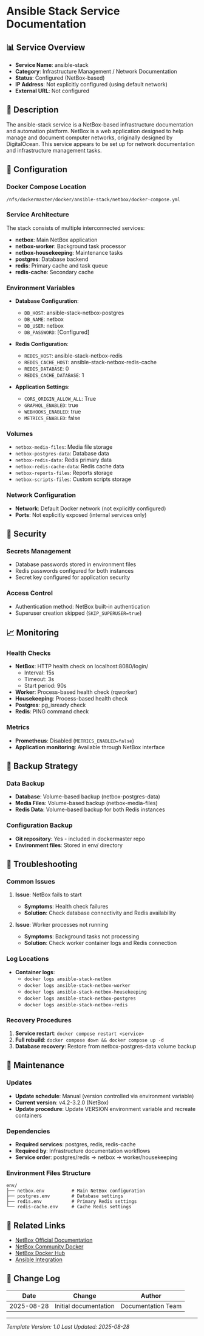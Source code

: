 # Ansible Stack Service Documentation

## 📊 Service Overview

- **Service Name**: ansible-stack
- **Category**: Infrastructure Management / Network Documentation
- **Status**: Configured (NetBox-based)
- **IP Address**: Not explicitly configured (using default network)
- **External URL**: Not configured

## 🚀 Description

The ansible-stack service is a NetBox-based infrastructure documentation and automation platform. NetBox is a web application designed to help manage and document computer networks, originally designed by DigitalOcean. This service appears to be set up for network documentation and infrastructure management tasks.

## 🔧 Configuration

### Docker Compose Location
```
/nfs/dockermaster/docker/ansible-stack/netbox/docker-compose.yml
```

### Service Architecture
The stack consists of multiple interconnected services:
- **netbox**: Main NetBox application
- **netbox-worker**: Background task processor
- **netbox-housekeeping**: Maintenance tasks
- **postgres**: Database backend
- **redis**: Primary cache and task queue
- **redis-cache**: Secondary cache

### Environment Variables
- **Database Configuration**:
  - `DB_HOST`: ansible-stack-netbox-postgres
  - `DB_NAME`: netbox
  - `DB_USER`: netbox
  - `DB_PASSWORD`: [Configured]

- **Redis Configuration**:
  - `REDIS_HOST`: ansible-stack-netbox-redis
  - `REDIS_CACHE_HOST`: ansible-stack-netbox-redis-cache
  - `REDIS_DATABASE`: 0
  - `REDIS_CACHE_DATABASE`: 1

- **Application Settings**:
  - `CORS_ORIGIN_ALLOW_ALL`: True
  - `GRAPHQL_ENABLED`: true
  - `WEBHOOKS_ENABLED`: true
  - `METRICS_ENABLED`: false

### Volumes
- `netbox-media-files`: Media file storage
- `netbox-postgres-data`: Database data
- `netbox-redis-data`: Redis primary data
- `netbox-redis-cache-data`: Redis cache data
- `netbox-reports-files`: Reports storage
- `netbox-scripts-files`: Custom scripts storage

### Network Configuration
- **Network**: Default Docker network (not explicitly configured)
- **Ports**: Not explicitly exposed (internal services only)

## 🔐 Security

### Secrets Management
- Database passwords stored in environment files
- Redis passwords configured for both instances
- Secret key configured for application security

### Access Control
- Authentication method: NetBox built-in authentication
- Superuser creation skipped (`SKIP_SUPERUSER=true`)

## 📈 Monitoring

### Health Checks
- **NetBox**: HTTP health check on localhost:8080/login/
  - Interval: 15s
  - Timeout: 3s
  - Start period: 90s
- **Worker**: Process-based health check (rqworker)
- **Housekeeping**: Process-based health check
- **Postgres**: pg_isready check
- **Redis**: PING command check

### Metrics
- **Prometheus**: Disabled (`METRICS_ENABLED=false`)
- **Application monitoring**: Available through NetBox interface

## 🔄 Backup Strategy

### Data Backup
- **Database**: Volume-based backup (netbox-postgres-data)
- **Media Files**: Volume-based backup (netbox-media-files)
- **Redis Data**: Volume-based backup for both Redis instances

### Configuration Backup
- **Git repository**: Yes - included in dockermaster repo
- **Environment files**: Stored in env/ directory

## 🚨 Troubleshooting

### Common Issues
1. **Issue**: NetBox fails to start
   - **Symptoms**: Health check failures
   - **Solution**: Check database connectivity and Redis availability

2. **Issue**: Worker processes not running
   - **Symptoms**: Background tasks not processing
   - **Solution**: Check worker container logs and Redis connection

### Log Locations
- **Container logs**: 
  - `docker logs ansible-stack-netbox`
  - `docker logs ansible-stack-netbox-worker`
  - `docker logs ansible-stack-netbox-housekeeping`
  - `docker logs ansible-stack-netbox-postgres`
  - `docker logs ansible-stack-netbox-redis`

### Recovery Procedures
1. **Service restart**: `docker compose restart <service>`
2. **Full rebuild**: `docker compose down && docker compose up -d`
3. **Database recovery**: Restore from netbox-postgres-data volume backup

## 📝 Maintenance

### Updates
- **Update schedule**: Manual (version controlled via environment variable)
- **Current version**: v4.2-3.2.0 (NetBox)
- **Update procedure**: Update VERSION environment variable and recreate containers

### Dependencies
- **Required services**: postgres, redis, redis-cache
- **Required by**: Infrastructure documentation workflows
- **Service order**: postgres/redis → netbox → worker/housekeeping

### Environment Files Structure
```
env/
├── netbox.env          # Main NetBox configuration
├── postgres.env        # Database settings
├── redis.env           # Primary Redis settings
└── redis-cache.env     # Cache Redis settings
```

## 🔗 Related Links

- [NetBox Official Documentation](https://docs.netbox.dev/)
- [NetBox Community Docker](https://github.com/netbox-community/netbox-docker)
- [NetBox Docker Hub](https://hub.docker.com/r/netboxcommunity/netbox)
- [Ansible Integration](https://docs.netbox.dev/en/stable/integrations/ansible/)

## 📅 Change Log

| Date | Change | Author |
|------|---------|---------|
| 2025-08-28 | Initial documentation | Documentation Team |

---
*Template Version: 1.0*
*Last Updated: 2025-08-28*
